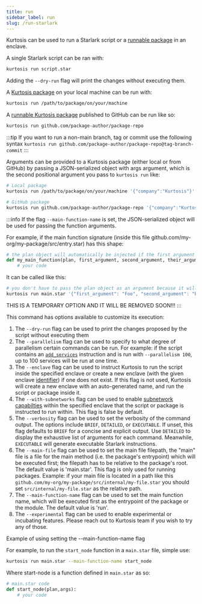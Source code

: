 ```yaml
---
title: run
sidebar_label: run
slug: /run-starlark
---
```


Kurtosis can be used to run a Starlark script or a [runnable package](../concepts-reference/packages.md) in an enclave. 

A single Starlark script can be ran with:

```bash
kurtosis run script.star
```

Adding the `--dry-run` flag will print the changes without executing them. 

A [Kurtosis package](../concepts-reference/packages.md) on your local machine can be run with:

```bash
kurtosis run /path/to/package/on/your/machine
```

A [runnable Kurtosis package](../concepts-reference/packages.md) published to GitHub can be run like so:

```bash
kurtosis run github.com/package-author/package-repo
```

:::tip
If you want to run a non-main branch, tag or commit use the following syntax
`kurtosis run github.com/package-author/package-repo@tag-branch-commit`
:::

Arguments can be provided to a Kurtosis package (either local or from GitHub) by passing a JSON-serialized object with args argument, which is the second positional argument you pass to `kurtosis run` like:

```bash
# Local package
kurtosis run /path/to/package/on/your/machine '{"company":"Kurtosis"}'

# GitHub package
kurtosis run github.com/package-author/package-repo '{"company":"Kurtosis"}'
```

:::info
If the flag `--main-function-name` is set, the JSON-serialized object will be used for passing the function arguments.

For example, if the main function signature (inside this file github.com/my-org/my-package/src/entry.star) has this shape:
```python
# the plan object will automatically be injected if the first argument name is 'plan'
def my_main_function(plan, first_argument, second_argument, their_argument):
    # your code
```

It can be called like this:
```bash
# you don't have to pass the plan object as an argument because it will automatically be injected by default if the first argument name is 'plan'
kurtosis run main.star '{"first_argument": "Foo", "second_argument": "Bar", "their_argument": {"first-key:"first-value", "second-key":"second-value"}}'  --main-file src/entry.star --main-function-name my_main_function
```

THIS IS A TEMPORARY OPTION AND IT WILL BE REMOVED SOON!!!
:::

This command has options available to customize its execution:

1. The `--dry-run` flag can be used to print the changes proposed by the script without executing them
1. The `--parallelism` flag can be used to specify to what degree of parallelism certain commands can be run. For example: if the script contains an [`add_services`][add-services-reference] instruction and is run with `--parallelism 100`, up to 100 services will be run at one time.
1. The `--enclave` flag can be used to instruct Kurtosis to run the script inside the specified enclave or create a new enclave (with the given enclave [identifier](../concepts-reference/resource-identifier.md)) if one does not exist. If this flag is not used, Kurtosis will create a new enclave with an auto-generated name, and run the script or package inside it.
1. The `--with-subnetworks` flag can be used to enable [subnetwork capabilties](../concepts-reference/subnetworks.md) within the specified enclave that the script or package is instructed to run within. This flag is false by default.
1. The `--verbosity` flag can be used to set the verbosity of the command output. The options include `BRIEF`, `DETAILED`, or `EXECUTABLE`. If unset, this flag defaults to `BRIEF` for a concise and explicit output. Use `DETAILED` to display the exhaustive list of arguments for each command. Meanwhile, `EXECUTABLE` will generate executable Starlark instructions. 
1. The `--main-file` flag can be used to set the main file filepath, the "main" file is a file for the main method (i.e. the package's entrypoint) which will be executed first; the filepath has to be relative to the package's root. The default value is 'main.star'. This flag is only used for running packages. Example: if your main file is located in a path like this `github.com/my-org/my-package/src/internal/my-file.star` you should set `src/internal/my-file.star` as the relative path.
1. The `--main-function-name` flag can be used to set the main function name, which will be executed first as the entrypoint of the package or the module. The default value is 'run'.
1. The `--experimental` flag can be used to enable experimental or incubating features. Please reach out to Kurtosis team if you wish to try any of those.

Example of using setting the --main-function-name flag

For example, to run the `start_node` function in a `main.star` file, simple use:
```bash
kurtosis run main.star --main-function-name start_node
```

Where start-node is a function defined in `main.star` as so:
```python
# main.star code
def start_node(plan,args):
    # your code
```

<!--------------------------------------- ONLY LINKS BELOW HERE -------------------------------->
[add-services-reference]: ../starlark-reference/plan.md#add_services
